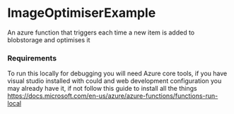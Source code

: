 # ImageOptimiserExample
An azure function that triggers each time a new item is added to blobstorage and optimises it

### Requirements

To run this locally for debugging you will need Azure core tools, if you have visual studio installed with could and web development configuration you may already have it, if not follow this guide to install all the things https://docs.microsoft.com/en-us/azure/azure-functions/functions-run-local

